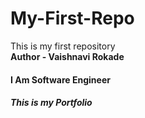 # My-First-Repo
This is my first repository
<br>
<strong>Author - Vaishnavi Rokade </strong>
<h4> <strong>I Am Software Engineer</strong></h4>
<h6><strong>This is my Portfolio</strong></h6>

